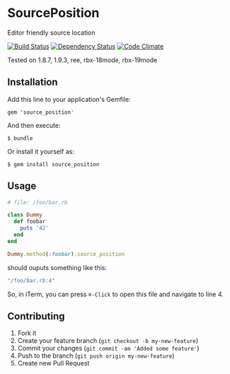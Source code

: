 # SourcePosition

Editor friendly source location

[![Build Status](https://secure.travis-ci.org/linjunpop/source_position.png?branch=master)](http://travis-ci.org/linjunpop/source_position)
[![Dependency Status](https://gemnasium.com/linjunpop/source_position.png)](https://gemnasium.com/linjunpop/source_position)
[![Code Climate](https://codeclimate.com/badge.png)](https://codeclimate.com/github/linjunpop/source_position)

Tested on 1.8.7, 1.9.3, ree, rbx-18mode, rbx-19mode

## Installation

Add this line to your application's Gemfile:

    gem 'source_position'

And then execute:

    $ bundle

Or install it yourself as:

    $ gem install source_position

## Usage

```ruby
# file: /foo/bar.rb

class Dummy
  def foobar
    puts '42'
  end
end
```

```ruby
Dummy.method(:foobar).source_position
```

should ouputs something like this:

```ruby
"/foo/bar.rb:4"
```

So, in iTerm, you can press `⌘-Click` to open this file and navigate to 
line 4. 

## Contributing

1. Fork it
2. Create your feature branch (`git checkout -b my-new-feature`)
3. Commit your changes (`git commit -am 'Added some feature'`)
4. Push to the branch (`git push origin my-new-feature`)
5. Create new Pull Request

[ruby18_source_location]: https://github.com/ConradIrwin/ruby18_source_location
